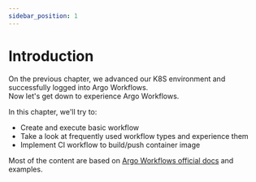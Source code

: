 ```yaml
---
sidebar_position: 1
---
```


# Introduction

On the previous chapter, we advanced our K8S environment and successfully logged into Argo Workflows.  
Now let's get down to experience Argo Workflows.

In this chapter, we'll try to:

- Create and execute basic workflow
- Take a look at frequently used workflow types and experience them
- Implement CI workflow to build/push container image

Most of the content are based on [Argo Workflows official docs][docs] and examples.

[docs]: https://argo-workflows.readthedocs.io/en/latest/

<!--Re-edited on 240117-->

